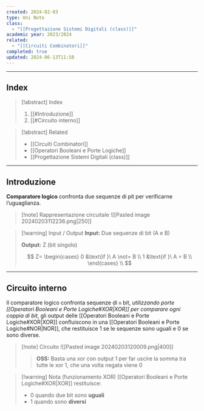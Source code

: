 ```yaml
---
created: 2024-02-03
type: Uni Note
class:
  - "[[Progettazione Sistemi Digitali (class)]]"
academic year: 2023/2024
related:
  - "[[Circuiti Combinatori]]"
completed: true
updated: 2024-06-13T11:58
---
```

---
## Index

>[!abstract] Index
>1. [[#Introduzione]]
>2. [[#Circuito interno]]

>[!abstract] Related
>- [[Circuiti Combinatori]]
>- [[Operatori Booleani e Porte Logiche]]
>- [[Progettazione Sistemi Digitali (class)]]

---
## Introduzione

**Comparatore logico** confronta due sequenze di pit per verificarne l’uguaglianza.

>[!note] Rappresentazione circuitale
>![[Pasted image 20240203112236.png|250]]

>[!warning] Input / Output
>**Input:** Due sequenze di bit (A e B)
>
>**Output:** Z (bit singolo)
>
>$$
>Z= \begin{cases}
>0 &\text{if }\ A \not= B \\
>1 &\text{if }\ A = B \\
>\end{cases} \\
>$$

---
## Circuito interno

Il comparatore logico confronta sequenze di `n` bit, *utilizzando porte [[Operatori Booleani e Porte Logiche#XOR|XOR]] per comparare ogni coppia di bit*, gli output delle [[Operatori Booleani e Porte Logiche#XOR|XOR]] confluiscono in una [[Operatori Booleani e Porte Logiche#NOR|NOR]], che restituisce 1 se le sequenze sono uguali e 0 se sono diverse.

>[!note] Circuito
>![[Pasted image 20240203120009.png|400]]
>
>>**OSS:** Basta una xor con output 1 per far uscire la somma tra tutte le xor 1, che una volta negata viene 0

>[!warning] Nota (funzionamento XOR)
> [[Operatori Booleani e Porte Logiche#XOR|XOR]] restituisce: 
>- 0 quando due bit sono **uguali** 
>- 1 quando sono **diversi**
